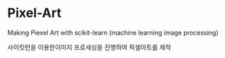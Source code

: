 # Pixel-Art
Making Piexel Art with scikit-learn (machine learning image processing)

사이킷런을 이용한이미지 프로세싱을 진행하여 픽셀아트를 제작
